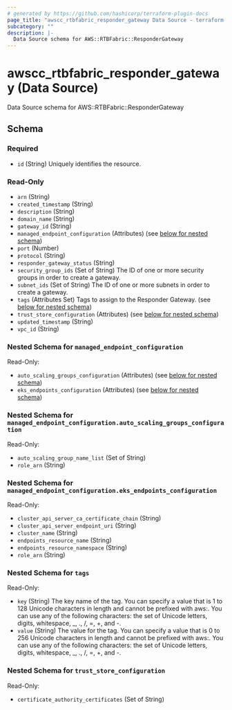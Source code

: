 ```yaml
---
# generated by https://github.com/hashicorp/terraform-plugin-docs
page_title: "awscc_rtbfabric_responder_gateway Data Source - terraform-provider-awscc"
subcategory: ""
description: |-
  Data Source schema for AWS::RTBFabric::ResponderGateway
---
```


# awscc_rtbfabric_responder_gateway (Data Source)

Data Source schema for AWS::RTBFabric::ResponderGateway



<!-- schema generated by tfplugindocs -->
## Schema

### Required

- `id` (String) Uniquely identifies the resource.

### Read-Only

- `arn` (String)
- `created_timestamp` (String)
- `description` (String)
- `domain_name` (String)
- `gateway_id` (String)
- `managed_endpoint_configuration` (Attributes) (see [below for nested schema](#nestedatt--managed_endpoint_configuration))
- `port` (Number)
- `protocol` (String)
- `responder_gateway_status` (String)
- `security_group_ids` (Set of String) The ID of one or more security groups in order to create a gateway.
- `subnet_ids` (Set of String) The ID of one or more subnets in order to create a gateway.
- `tags` (Attributes Set) Tags to assign to the Responder Gateway. (see [below for nested schema](#nestedatt--tags))
- `trust_store_configuration` (Attributes) (see [below for nested schema](#nestedatt--trust_store_configuration))
- `updated_timestamp` (String)
- `vpc_id` (String)

<a id="nestedatt--managed_endpoint_configuration"></a>
### Nested Schema for `managed_endpoint_configuration`

Read-Only:

- `auto_scaling_groups_configuration` (Attributes) (see [below for nested schema](#nestedatt--managed_endpoint_configuration--auto_scaling_groups_configuration))
- `eks_endpoints_configuration` (Attributes) (see [below for nested schema](#nestedatt--managed_endpoint_configuration--eks_endpoints_configuration))

<a id="nestedatt--managed_endpoint_configuration--auto_scaling_groups_configuration"></a>
### Nested Schema for `managed_endpoint_configuration.auto_scaling_groups_configuration`

Read-Only:

- `auto_scaling_group_name_list` (Set of String)
- `role_arn` (String)


<a id="nestedatt--managed_endpoint_configuration--eks_endpoints_configuration"></a>
### Nested Schema for `managed_endpoint_configuration.eks_endpoints_configuration`

Read-Only:

- `cluster_api_server_ca_certificate_chain` (String)
- `cluster_api_server_endpoint_uri` (String)
- `cluster_name` (String)
- `endpoints_resource_name` (String)
- `endpoints_resource_namespace` (String)
- `role_arn` (String)



<a id="nestedatt--tags"></a>
### Nested Schema for `tags`

Read-Only:

- `key` (String) The key name of the tag. You can specify a value that is 1 to 128 Unicode characters in length and cannot be prefixed with aws:. You can use any of the following characters: the set of Unicode letters, digits, whitespace, _, ., /, =, +, and -.
- `value` (String) The value for the tag. You can specify a value that is 0 to 256 Unicode characters in length and cannot be prefixed with aws:. You can use any of the following characters: the set of Unicode letters, digits, whitespace, _, ., /, =, +, and -.


<a id="nestedatt--trust_store_configuration"></a>
### Nested Schema for `trust_store_configuration`

Read-Only:

- `certificate_authority_certificates` (Set of String)
